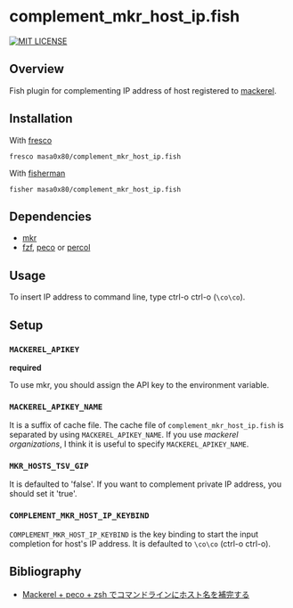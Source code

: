 # complement_mkr_host_ip.fish

[![MIT LICENSE](http://img.shields.io/badge/license-MIT-blue.svg?style=flat-square)](LICENSE)

## Overview

Fish plugin for complementing IP address of host registered to [mackerel].

## Installation

With [fresco]
```
fresco masa0x80/complement_mkr_host_ip.fish
```

With [fisherman]
```
fisher masa0x80/complement_mkr_host_ip.fish
```

## Dependencies

- [mkr]
- [fzf], [peco] or [percol]

## Usage

To insert IP address to command line, type ctrl-o ctrl-o (`\co\co`).

## Setup

### `MACKEREL_APIKEY`

**required**

To use mkr, you should assign the API key to the environment variable.

### `MACKEREL_APIKEY_NAME`

It is a suffix of cache file. The cache file of `complement_mkr_host_ip.fish` is separated by using `MACKEREL_APIKEY_NAME`.
If you use *mackerel organizations*, I think it is useful to specify `MACKEREL_APIKEY_NAME`.

### `MKR_HOSTS_TSV_GIP`

It is defaulted to 'false'. If you want to complement private IP address, you should set it 'true'.

### `COMPLEMENT_MKR_HOST_IP_KEYBIND`

`COMPLEMENT_MKR_HOST_IP_KEYBIND` is the key binding to start the input completion for host's IP address.
It is defaulted to `\co\co` (ctrl-o ctrl-o).

## Bibliography

- [Mackerel + peco + zsh でコマンドラインにホスト名を補完する](http://motemen.hatenablog.com/entry/2015/07/mackerel-mkr-peco-zsh)

[mackerel]: https://mackerel.io/mackerel
[mkr]: https://github.com/mackerelio/mkr
[fzf]: https://github.com/junegunn/fzf
[peco]: https://github.com/peco/peco
[percol]: https://github.com/mooz/percol
[fresco]: https://github.com/masa0x80/fresco
[fisherman]: https://github.com/fisherman/fisherman
